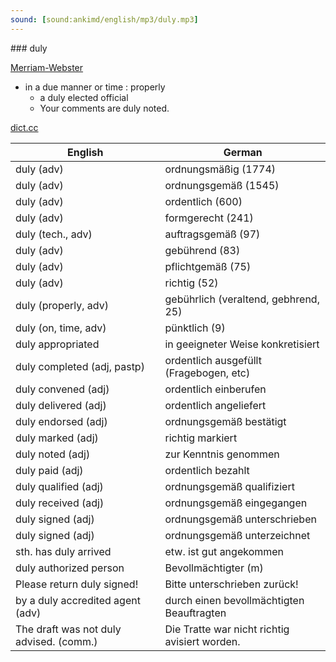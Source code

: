 ```yaml
---
sound: [sound:ankimd/english/mp3/duly.mp3]
---
```


\### duly

[Merriam-Webster](https://www.merriam-webster.com/dictionary/duly)

- in a due manner or time : properly
    - a duly elected official
    - Your comments are duly noted.

[dict.cc](https://www.dict.cc/duly)

| English        | German       |
| -------------- | ------------ |
| duly (adv) | ordnungsmäßig (1774) |
| duly (adv) | ordnungsgemäß (1545) |
| duly (adv) | ordentlich (600) |
| duly (adv) | formgerecht (241) |
| duly (tech., adv) | auftragsgemäß (97) |
| duly (adv) | gebührend (83) |
| duly (adv) | pflichtgemäß (75) |
| duly (adv) | richtig (52) |
| duly (properly, adv) | gebührlich (veraltend, gebhrend, 25) |
| duly (on, time, adv) | pünktlich (9) |
| duly appropriated | in geeigneter Weise konkretisiert |
| duly completed (adj, pastp) | ordentlich ausgefüllt (Fragebogen, etc) |
| duly convened (adj) | ordentlich einberufen |
| duly delivered (adj) | ordentlich angeliefert |
| duly endorsed (adj) | ordnungsgemäß bestätigt |
| duly marked (adj) | richtig markiert |
| duly noted (adj) | zur Kenntnis genommen |
| duly paid (adj) | ordentlich bezahlt |
| duly qualified (adj) | ordnungsgemäß qualifiziert |
| duly received (adj) | ordnungsgemäß eingegangen |
| duly signed (adj) | ordnungsgemäß unterschrieben |
| duly signed (adj) | ordnungsgemäß unterzeichnet |
| sth. has duly arrived | etw. ist gut angekommen |
| duly authorized person | Bevollmächtigter (m) |
| Please return duly signed! | Bitte unterschrieben zurück! |
| by a duly accredited agent (adv) | durch einen bevollmächtigten Beauftragten |
| The draft was not duly advised. (comm.) | Die Tratte war nicht richtig avisiert worden. |

